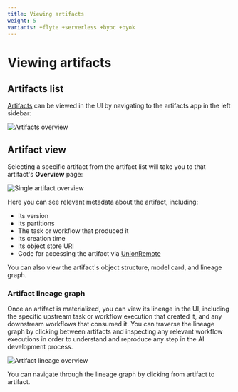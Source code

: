 ```yaml
---
title: Viewing artifacts
weight: 5
variants: +flyte +serverless +byoc +byok
---
```


# Viewing artifacts

## Artifacts list

[Artifacts](./index) can be viewed in the UI by navigating to the artifacts app in the left sidebar:

![Artifacts overview](/_static/images/user-guide/core-concepts/artifacts/viewing-artifacts/artifacts-list.png)

## Artifact view

Selecting a specific artifact from the artifact list will take you to that artifact's **Overview** page:

![Single artifact overview](/_static/images/user-guide/core-concepts/artifacts/viewing-artifacts/artifact-view.png)

Here you can see relevant metadata about the artifact, including:
* Its version
* Its partitions
* The task or workflow that produced it
* Its creation time
* Its object store URI
* Code for accessing the artifact via [UnionRemote](../../../api-reference/union-sdk/union-remote/_index.md)

You can also view the artifact's object structure, model card, and lineage graph.

### Artifact lineage graph

Once an artifact is materialized, you can view its lineage in the UI, including the specific upstream task or workflow execution that created it, and any downstream workflows that consumed it. You can traverse the lineage graph by clicking between artifacts and inspecting any relevant workflow executions in order to understand and reproduce any step in the AI development process.

![Artifact lineage overview](/_static/images/user-guide/core-concepts/artifacts/viewing-artifacts/artifact-lineage.png)

You can navigate through the lineage graph by clicking from artifact to artifact.